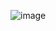 ![image](https://github.com/DN-SCRIPT/dn_loading_screen/assets/143013550/75947499-f19d-42bc-857e-ff0f740c10f0)
